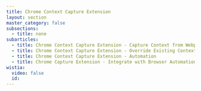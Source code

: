 ```yaml
---
title: Chrome Context Capture Extension
layout: section
master_category: false
subsections:
  - title: none
subarticles:
  - title: Chrome Context Capture Extension - Capture Context from Webpages
  - title: Chrome Context Capture Extension - Override Existing Context
  - title: Chrome Context Capture Extension - Automation
  - title: Chrome Capture Extension - Integrate with Browser Automation Software
wistia:
  video: false
  id:
---
```



